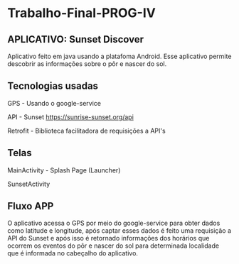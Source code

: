 # Trabalho-Final-PROG-IV

## APLICATIVO: Sunset Discover

Aplicativo feito em java usando a platafoma Android. Esse aplicativo permite descobrir as informações sobre o pôr e nascer do sol.

## Tecnologias usadas

GPS - Usando o google-service

API - Sunset https://sunrise-sunset.org/api

Retrofit - Biblioteca facilitadora de requisições a API's

## Telas

MainActivity - Splash Page (Launcher)

SunsetActivity 

## Fluxo APP

O aplicativo acessa o GPS por meio do google-service para obter dados como latitude e longitude, após captar esses dados é feito uma requisição a API do Sunset e após isso é retornado informações dos horários que ocorrem os eventos do pôr e nascer do sol para determinada localidade que é informada no cabeçalho do aplicativo.
